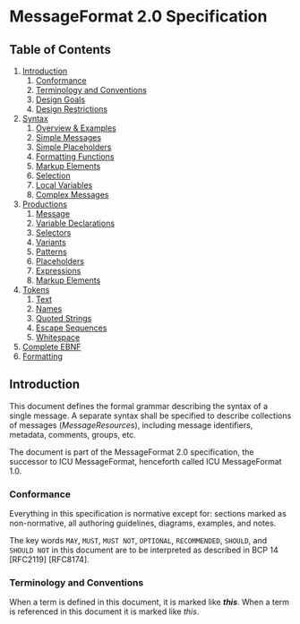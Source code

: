 # MessageFormat 2.0 Specification

## Table of Contents

1. [Introduction](#introduction)
   1. [Conformance](#conformance)
   1. [Terminology and Conventions](#terminology-and-conventions)
   1. [Design Goals](#design-goals)
   1. [Design Restrictions](#design-restrictions)
1. [Syntax](spec.md)
   1. [Overview & Examples](spec.md#overview--examples)
   1. [Simple Messages](spec.md#simple-messages)
   1. [Simple Placeholders](spec.md#simple-placeholders)
   1. [Formatting Functions](spec.md#formatting-functions)
   1. [Markup Elements](spec.md#markup-elements)
   1. [Selection](spec.md#selection)
   1. [Local Variables](spec.md#local-variables)
   1. [Complex Messages](spec.md#complex-messages)
1. [Productions](spec.md#productions)
   1. [Message](spec.md#message)
   1. [Variable Declarations](spec.md#variable-declarations)
   1. [Selectors](spec.md#selectors)
   1. [Variants](spec.md#variants)
   1. [Patterns](spec.md#patterns)
   1. [Placeholders](spec.md#placeholders)
   1. [Expressions](spec.md#expressions)
   1. [Markup Elements](spec.md#markup-elements)
1. [Tokens](spec.md#tokens)
   1. [Text](spec.md#text)
   1. [Names](spec.md#names)
   1. [Quoted Strings](spec.md#quoted-strings)
   1. [Escape Sequences](spec.md#escape-sequences)
   1. [Whitespace](spec.md#whitespace)
1. [Complete EBNF](spec.md#complete-ebnf)
1. [Formatting](formatting.md)

## Introduction

This document defines the formal grammar describing the syntax of a single message.
A separate syntax shall be specified to describe collections of messages (_MessageResources_),
including message identifiers, metadata, comments, groups, etc.

The document is part of the MessageFormat 2.0 specification,
the successor to ICU MessageFormat, henceforth called ICU MessageFormat 1.0.

### Conformance

Everything in this specification is normative except for: sections marked 
as non-normative, all authoring guidelines, diagrams, examples, and notes.

The key words `MAY`, `MUST`, `MUST NOT`, `OPTIONAL`, `RECOMMENDED`, 
`SHOULD`, and `SHOULD NOT` in this document are to be interpreted as 
described in BCP 14 [RFC2119] [RFC8174]. 

### Terminology and Conventions

When a term is defined in this document, it is marked like ***this***. When
a term is referenced in this document it is marked like _this_.
